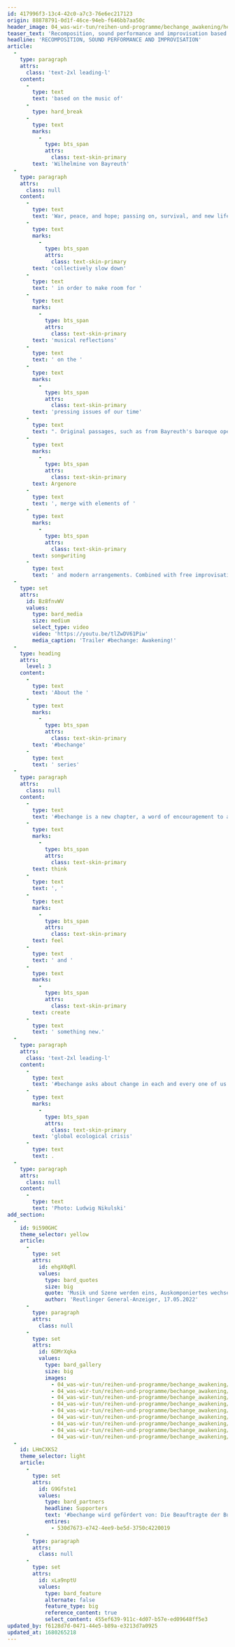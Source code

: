 ```yaml
---
id: 417996f3-13c4-42c0-a7c3-76e6ec217123
origin: 88878791-0d1f-46ce-94eb-f646bb7aa50c
header_image: 04_was-wir-tun/reihen-und-programme/bechange_awakening/header_bechange-awakening_premiere-ludwigsburg_(c)_ludwig-nikulski-53.jpg
teaser_text: 'Recomposition, sound performance and improvisation based on the music of Wilhelmine von Bayreuth (1709-1758). A reflection on war, peace, future, Slow Livingand equality, set between baroque opera and songwriting.'
headline: 'RECOMPOSITION, SOUND PERFORMANCE AND IMPROVISATION'
article:
  -
    type: paragraph
    attrs:
      class: 'text-2xl leading-l'
    content:
      -
        type: text
        text: 'based on the music of'
      -
        type: hard_break
      -
        type: text
        marks:
          -
            type: bts_span
            attrs:
              class: text-skin-primary
        text: 'Wilhelmine von Bayreuth'
  -
    type: paragraph
    attrs:
      class: null
    content:
      -
        type: text
        text: 'War, peace, and hope; passing on, survival, and new life - these are the themes explored in the recomposition #bechange: Awakening! by Nina Kazourian and Tabea Schrenk, based on the music of Wilhelmine von Bayreuth (1709-1758). The audience is invited to '
      -
        type: text
        marks:
          -
            type: bts_span
            attrs:
              class: text-skin-primary
        text: 'collectively slow down'
      -
        type: text
        text: ' in order to make room for '
      -
        type: text
        marks:
          -
            type: bts_span
            attrs:
              class: text-skin-primary
        text: 'musical reflections'
      -
        type: text
        text: ' on the '
      -
        type: text
        marks:
          -
            type: bts_span
            attrs:
              class: text-skin-primary
        text: 'pressing issues of our time'
      -
        type: text
        text: ". Original passages, such as from Bayreuth's baroque opera "
      -
        type: text
        marks:
          -
            type: bts_span
            attrs:
              class: text-skin-primary
        text: Argenore
      -
        type: text
        text: ', merge with elements of '
      -
        type: text
        marks:
          -
            type: bts_span
            attrs:
              class: text-skin-primary
        text: songwriting
      -
        type: text
        text: ' and modern arrangements. Combined with free improvisations, the result is a completely new programmeby Stegreif, in which the ensemble directly addresses social dilemmas.'
  -
    type: set
    attrs:
      id: Bz8fnvWV
      values:
        type: bard_media
        size: medium
        select_type: video
        video: 'https://youtu.be/tlZwDV61Piw'
        media_caption: 'Trailer #bechange: Awakening!'
  -
    type: heading
    attrs:
      level: 3
    content:
      -
        type: text
        text: 'About the '
      -
        type: text
        marks:
          -
            type: bts_span
            attrs:
              class: text-skin-primary
        text: '#bechange'
      -
        type: text
        text: ' series'
  -
    type: paragraph
    attrs:
      class: null
    content:
      -
        type: text
        text: '#bechange is a new chapter, a word of encouragement to all curious people, a touch of confidence in a world in disarray, and above all a musical invitation to get involved: to '
      -
        type: text
        marks:
          -
            type: bts_span
            attrs:
              class: text-skin-primary
        text: think
      -
        type: text
        text: ', '
      -
        type: text
        marks:
          -
            type: bts_span
            attrs:
              class: text-skin-primary
        text: feel
      -
        type: text
        text: ' and '
      -
        type: text
        marks:
          -
            type: bts_span
            attrs:
              class: text-skin-primary
        text: create
      -
        type: text
        text: ' something new.'
  -
    type: paragraph
    attrs:
      class: 'text-2xl leading-l'
    content:
      -
        type: text
        text: '#bechange asks about change in each and every one of us and invites musicians and the audience to consider their perspective on the central questions of our time. All voices, whether loud or quiet, are heard in an open discussion of hope, guilt and responsibility in the face of the '
      -
        type: text
        marks:
          -
            type: bts_span
            attrs:
              class: text-skin-primary
        text: 'global ecological crisis'
      -
        type: text
        text: .
  -
    type: paragraph
    attrs:
      class: null
    content:
      -
        type: text
        text: 'Photo: Ludwig Nikulski'
add_section:
  -
    id: 9i590GHC
    theme_selector: yellow
    article:
      -
        type: set
        attrs:
          id: ehgX0qRl
          values:
            type: bard_quotes
            size: big
            quote: 'Musik und Szene werden eins, Auskomponiertes wechselt mit Improvisation. [...] Ein bewegender Abend.'
            author: 'Reutlinger General-Anzeiger, 17.05.2022'
      -
        type: paragraph
        attrs:
          class: null
      -
        type: set
        attrs:
          id: 6DMrXqka
          values:
            type: bard_gallery
            size: big
            images:
              - 04_was-wir-tun/reihen-und-programme/bechange_awakening/2022_kasseler_musiktage/-bechange_c_kasseler-musiktage---bernd-schoelzchen_bz6_5595.jpg
              - 04_was-wir-tun/reihen-und-programme/bechange_awakening/header_bechange-awakening_premiere-ludwigsburg_(c)_ludwig-nikulski-53.jpg
              - 04_was-wir-tun/reihen-und-programme/bechange_awakening/2022_kasseler_musiktage/-bechange_c_kasseler-musiktage---bernd-schoelzchen_bz6_5366.jpg
              - 04_was-wir-tun/reihen-und-programme/bechange_awakening/bechange-awakening_premiere-ludwigsburg_(c)_ludwig-nikulski-41.jpg
              - 04_was-wir-tun/reihen-und-programme/bechange_awakening/2022_kasseler_musiktage/-bechange_c_kasseler-musiktage---bernd-schoelzchen_bz6_5339.jpg
              - 04_was-wir-tun/reihen-und-programme/bechange_awakening/bechange-awakening_premiere-ludwigsburg_(c)_ludwig-nikulski-27.jpg
              - 04_was-wir-tun/reihen-und-programme/bechange_awakening/2022_kasseler_musiktage/-bechange_c_kasseler-musiktage---bernd-schoelzchen_bz6_5859.jpg
              - 04_was-wir-tun/reihen-und-programme/bechange_awakening/2022_kasseler_musiktage/-bechange_c_kasseler-musiktage---bernd-schoelzchen_bz6_5497.jpg
              - 04_was-wir-tun/reihen-und-programme/bechange_awakening/2022_kasseler_musiktage/-bechange_c_kasseler-musiktage---bernd-schoelzchen_bz6_5158.jpg
  -
    id: LHmCXKS2
    theme_selector: light
    article:
      -
        type: set
        attrs:
          id: G9Gfste1
          values:
            type: bard_partners
            headline: Supporters
            text: '#bechange wird gefördert von: Die Beauftragte der Bundesregierung für Kultur und Medien'
            entires:
              - 530d7673-e742-4ee9-be5d-3750c4220019
      -
        type: paragraph
        attrs:
          class: null
      -
        type: set
        attrs:
          id: xLa9nptU
          values:
            type: bard_feature
            alternate: false
            feature_type: big
            reference_content: true
            select_content: 455ef639-911c-4d07-b57e-ed09648ff5e3
updated_by: f6128d7d-0471-44e5-b89a-e3213d7a0925
updated_at: 1680265218
---
```

